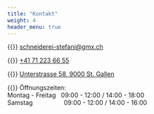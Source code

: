 ```yaml
---
title: "Kontakt"
weight: 4
header_menu: true
---
```


{{<icon class="fa fa-envelope">}}&nbsp;[schneiderei-stefani@gmx.ch](mailto:schneiderei-stefani@gmx.ch)

{{<icon class="fa fa-phone">}}&nbsp;[+41 71 223 66 55](tel:+41712256655)


{{<icon class="fa fa-location-arrow">}}&nbsp;[Unterstrasse 58, 9000 St. Gallen](https://www.google.com/maps/place/Unterstrasse+58,+9000+St.+Gallen)


{{<icon class="fa fa-clock-o">}}&nbsp;Öffnungszeiten:  
Montag - Freitag &nbsp; 09:00 - 12:00 / 14:00 - 18:00  
Samstag &nbsp;&nbsp;&nbsp;&nbsp;&nbsp;&nbsp;&nbsp;&nbsp;&nbsp;&nbsp;&nbsp;&nbsp;&nbsp;&nbsp;&nbsp;&nbsp; 09:00 - 12:00 / 14:00 - 16:00

